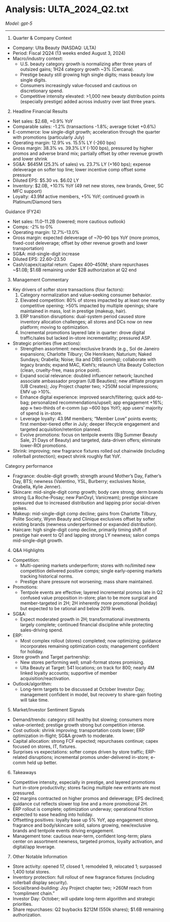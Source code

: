 # Analysis: ULTA_2024_Q2.txt

*Model: gpt-5*

---

1) Quarter & Company Context
- Company: Ulta Beauty (NASDAQ: ULTA)
- Period: Fiscal 2Q24 (13 weeks ended August 3, 2024)
- Macro/industry context:
  - U.S. beauty category growth is normalizing after three years of outsized gains; 1H24 category growth ~3% (Cercana).
  - Prestige beauty still growing high single digits; mass beauty low single digits.
  - Consumers increasingly value-focused and cautious on discretionary spend.
  - Competitive intensity elevated: >1,000 new beauty distribution points (especially prestige) added across industry over last three years.

2) Headline Financial Results
- Net sales: $2.6B, +0.9% YoY
- Comparable sales: -1.2% (transactions -1.8%; average ticket +0.6%)
- E-commerce: low single-digit growth; acceleration through the quarter with promotions (particularly July)
- Operating margin: 12.9% vs. 15.5% LY (-260 bps)
- Gross margin: 38.3% vs. 39.3% LY (-100 bps), pressured by higher promos and adverse brand mix; partially offset by other revenue growth and lower shrink
- SG&A: $645M (25.3% of sales) vs. 23.7% LY (+160 bps); expense deleverage on softer top line; lower incentive comp offset some pressure
- Diluted EPS: $5.30 vs. $6.02 LY
- Inventory: $2.0B, +10.1% YoY (49 net new stores, new brands, Greer, SC MFC support)
- Loyalty: 43.9M active members, +5% YoY; continued growth in Platinum/Diamond tiers

Guidance (FY24)
- Net sales: $11.0–$11.2B (lowered; more cautious outlook)
- Comps: -2% to 0%
- Operating margin: 12.7%–13.0%
- Gross margin: expected deleverage of ~70–90 bps YoY (more promos, fixed-cost deleverage; offset by other revenue growth and lower transportation)
- SG&A: mid-single-digit increase
- Diluted EPS: $22.60–$23.50
- Cash/capex/capital return: Capex $400–$450M; share repurchases ~$1.0B; $1.6B remaining under $2B authorization at Q2 end

3) Management Commentary
- Key drivers of softer store transactions (four factors):
  1) Category normalization and value-seeking consumer behavior.
  2) Elevated competition: 80% of stores impacted by at least one nearby competitive opening; >50% impacted by multiple openings; share maintained in mass, lost in prestige (makeup, hair).
  3) ERP transition disruptions: dual-system period caused store inventory allocation challenges; all stores and DCs now on new platform; moving to optimization.
  4) Incremental promotions layered late in quarter: drove digital traffic/sales but lacked in-store incrementality; pressured ASP.
- Strategic priorities (five actions):
  - Strengthen assortment: new/exclusive brands (e.g., Sol de Janeiro expansions; Charlotte Tilbury; Ole Henriksen; Naturium; Naked Sundays; Orabella; Noise; Ilia and DIBS coming); collaborate with legacy brands; expand MAC, Kiehl’s; relaunch Ulta Beauty Collection (clean, cruelty-free, mass price point).
  - Expand social relevance: doubled influencer network; launched associate ambassador program (UB Beauties); new affiliate program (UB Creates); Joy Project chapter two; >250M social impressions; EMV up >10%.
  - Enhance digital experience: improved search/filtering; quick add-to-bag; personalized recommendations/upsell; app engagement +16%; app ≈ two-thirds of e-comm (up ~600 bps YoY); app users’ majority of spend is in-store.
  - Leverage loyalty: 43.9M members; “Member Love” points events; first member-tiered offer in July; deeper lifecycle engagement and targeted acquisition/retention planned.
  - Evolve promotions: focus on tentpole events (Big Summer Beauty Sale, 21 Days of Beauty) and targeted, data-driven offers; eliminate lower-ROI promotions.
- Shrink: improving; new fragrance fixtures rolled out chainwide (including rollerball protection); expect shrink roughly flat YoY.

Category performance
- Fragrance: double-digit growth; strength around Mother’s Day, Father’s Day, BTS; newness (Valentino, YSL, Burberry; exclusives Noise, Orabella, Kylie Jenner).
- Skincare: mid-single-digit comp growth; body care strong; derm brands strong (La Roche-Posay; new PanOxyl, Vanicream); prestige skincare pressured due to increased distribution and lapping prior social-driven spikes.
- Makeup: mid-single-digit comp decline; gains from Charlotte Tilbury, Polite Society, Wynn Beauty and Clinique exclusives offset by softer existing brands (newness underperformed or expanded distribution).
- Haircare: high single-digit comp decline, primarily timing shift of prestige hair event to Q1 and lapping strong LY newness; salon comps mid-single-digit growth.

4) Q&A Highlights
- Competition:
  - Multi-opening markets underperform; stores with no/limited new competition delivered positive comps; single early-opening markets tracking historical norms.
  - Prestige share pressure not worsening; mass share maintained.
- Promotions:
  - Tentpole events are effective; layered incremental promos late in Q2 confused value proposition in-store; plan to be more surgical and member-targeted in 2H; 2H inherently more promotional (holiday) but expected to be rational and below 2019 levels.
- SG&A:
  - Expect moderated growth in 2H; transformational investments largely complete; continued financial discipline while protecting sales-driving spend.
- ERP:
  - Most complex rollout (stores) completed; now optimizing; guidance incorporates remaining optimization costs; management confident for holiday.
- Store growth and Target partnership:
  - New stores performing well; small-format stores promising.
  - Ulta Beauty at Target: 541 locations; on track for 800; nearly 4M linked loyalty accounts; supportive of member acquisition/reactivation.
- Outlook/algorithm:
  - Long-term targets to be discussed at October Investor Day; management confident in model, but recovery to share-gain footing will take time.

5) Market/Investor Sentiment Signals
- Demand/trends: category still healthy but slowing; consumers more value-oriented; prestige growth strong but competition intense.
- Cost outlook: shrink improving; transportation costs lower; ERP optimization in-flight; SG&A growth to moderate.
- Capital allocation: strong FCF expected; repurchases continue; capex focused on stores, IT, fixtures.
- Surprises vs expectations: softer comps driven by store traffic; ERP-related disruptions; incremental promos under-delivered in-store; e-comm held up better.

6) Takeaways
- Competitive intensity, especially in prestige, and layered promotions hurt in-store productivity; stores facing multiple new entrants are most pressured.
- Q2 margins contracted on higher promos and deleverage; EPS declined; guidance cut reflects slower top line and a more promotional 2H.
- ERP rollout is complete; optimization underway; operational friction expected to ease heading into holiday.
- Offsetting positives: loyalty base up 5% YoY, app engagement strong, fragrance and body/skincare solid, salons growing, new/exclusive brands and tentpole events driving engagement.
- Management tone: cautious near-term, confident long-term; plans center on assortment newness, targeted promos, loyalty activation, and digital/app leverage.

7) Other Notable Information
- Store activity: opened 17, closed 1, remodeled 9, relocated 1; surpassed 1,400 total stores.
- Inventory protection: full rollout of new fragrance fixtures (including rollerball display security).
- Social/brand-building: Joy Project chapter two; >260M reach from “compliment chain.”
- Investor Day: October; will update long-term algorithm and strategic priorities.
- Share repurchases: Q2 buybacks $212M (550k shares); $1.6B remaining authorization.
